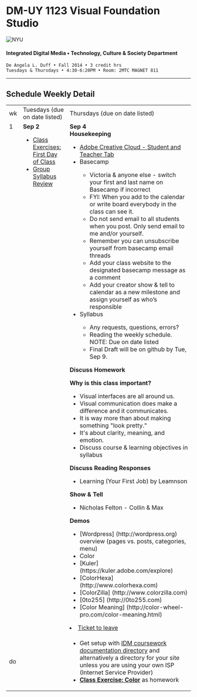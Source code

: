 # DM-UY 1123 Visual Foundation Studio

![NYU](http://ws2.polishedsolid.com/de/nyu_soe_logo.png)
#### Integrated Digital Media • Technology, Culture &amp; Society Department

    De Angela L. Duff • Fall 2014 • 3 credit hrs
    Tuesdays & Thursdays • 4:30-6:20PM • Room: 2MTC MAGNET 811 

---

## Schedule Weekly Detail

<table>
<tr>
<td>wk</td>
<td>Tuesdays (due on date listed)</td>
<td>Thursdays (due on date listed)</td>
</tr>
<tr>
<td valign="top">1</td>
<td valign="top"><strong>Sep 2</strong><br>
<ul>
<li><a href="../class_exercises/dm3193_class_exercise_first_day.md">Class Exercises: First Day of Class</li>
<li>Group Syllabus Review</li>
</ul></td>
<td valign="top"><strong>Sep 4</strong><br>
<strong>Housekeeping</strong>
<ul>
<li><a href="https://creative.adobe.com/plans" target="_blank">Adobe Creative Cloud - Student and Teacher Tab</a></li>
<li> Basecamp</li>
     <uL>
     <li>Victoria &amp; anyone else - switch your first and last name on Basecamp if incorrect</li>
     <li>FYI: When you add to the calendar or write board everybody in the class can see it.</li>
     <li>Do not send email to all students when you post. Only send email to me and/or yourself.</li>
     <li>Remember you can unsubscribe yourself from basecamp email threads </li>
     <li>Add your class website to the designated basecamp message as a comment</li>
     <li>Add your creator show &amp; tell to calendar as a new milestone and assign yourself as who’s responsible</li>
     </uL>
<li> Syllabus</li>
<ul>
 <li>Any requests, questions, errors?</li>
 <li>Reading the weekly schedule. NOTE: Due on date listed</li>
 <li>Final Draft will be on github by Tue, Sep 9.</li>
</ul>
</ul>

<strong>Discuss Homework</strong>

<strong>Why is this class important?</strong>
<ul>
<li>Visual interfaces are all around us. </li>
<li>Visual communication does make a difference and it communicates.</li>
<li>It is way more than about making something "look pretty."</li>
<li>It's about clarity, meaning, and emotion.</li>
<li>Discuss course &amp; learning objectives in syllabus</li>
</ul>

<strong>Discuss Reading Responses</strong>
<ul>
<li>Learning (Your First Job) by Leamnson</li>
</ul>

<strong>Show &amp; Tell</strong>
<ul>
<li>Nicholas Felton - Collin &amp; Max</li>
</ul>

<strong>Demos</strong>
<ul>
<li>[Wordpress] (http://wordpress.org) overview (pages vs. posts, categories, menu)</li>
<li>Color</li>
  <li>[Kuler] (https://kuler.adobe.com/explore)</li>
  <li>[ColorHexa] (http://www.colorhexa.com)</li>
  <li>[ColorZilla] (http://www.colorzilla.com)</li>
  <li>[0to255] (http://0to255.com)</li>
  <li>[Color Meaning] (http://color-wheel-pro.com/color-meaning.html)</li>
 </ul>

<li><a href="../projects/dm1123_vfs_tickets_to_leave.md">Ticket to leave</a></li>
</ul></td>
</tr>
<tr>
  <td>do</td>
  <td></td> 
  <td>
  <ul>
   <li>Get setup with <a href="../dm1123_idm_coursework_documentation.md">IDM coursework documentation directory</a> and alternatively a directory for your site unless you are using your own ISP (Internet Service Provider)</li>
  <li><strong><a href="../class_exercises/dm3193_class_exercise_color.md">Class Exercise: Color</a></strong> as homework</td></li>
  </ul>
</tr>
</table>









